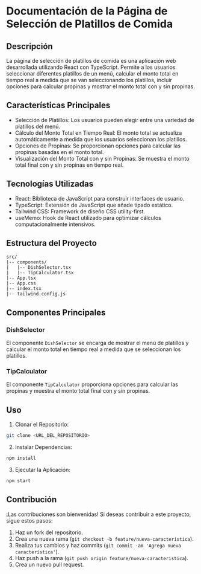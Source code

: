 # Documentación de la Página de Selección de Platillos de Comida

## Descripción

La página de selección de platillos de comida es una aplicación web desarrollada utilizando React con TypeScript. Permite a los usuarios seleccionar diferentes platillos de un menú, calcular el monto total en tiempo real a medida que se van seleccionando los platillos, incluir opciones para calcular propinas y mostrar el monto total con y sin propinas.

## Características Principales

- Selección de Platillos: Los usuarios pueden elegir entre una variedad de platillos del menú.
- Cálculo del Monto Total en Tiempo Real: El monto total se actualiza automáticamente a medida que los usuarios seleccionan los platillos.
- Opciones de Propinas: Se proporcionan opciones para calcular las propinas basadas en el monto total.
- Visualización del Monto Total con y sin Propinas: Se muestra el monto total final con y sin propinas en tiempo real.

## Tecnologías Utilizadas

- React: Biblioteca de JavaScript para construir interfaces de usuario.
- TypeScript: Extensión de JavaScript que añade tipado estático.
- Tailwind CSS: Framework de diseño CSS utility-first.
- useMemo: Hook de React utilizado para optimizar cálculos computacionalmente intensivos.

## Estructura del Proyecto

```
src/
|-- components/
|   |-- DishSelector.tsx
|   |-- TipCalculator.tsx
|-- App.tsx
|-- App.css
|-- index.tsx
|-- tailwind.config.js
```

## Componentes Principales

### DishSelector

El componente `DishSelector` se encarga de mostrar el menú de platillos y calcular el monto total en tiempo real a medida que se seleccionan los platillos.

### TipCalculator

El componente `TipCalculator` proporciona opciones para calcular las propinas y muestra el monto total final con y sin propinas.

## Uso

1. Clonar el Repositorio:

```bash
git clone <URL_DEL_REPOSITORIO>
```

2. Instalar Dependencias:

```bash
npm install
```

3. Ejecutar la Aplicación:

```bash
npm start
```

## Contribución

¡Las contribuciones son bienvenidas! Si deseas contribuir a este proyecto, sigue estos pasos:

1. Haz un fork del repositorio.
2. Crea una nueva rama (`git checkout -b feature/nueva-caracteristica`).
3. Realiza tus cambios y haz commits (`git commit -am 'Agrega nueva característica'`).
4. Haz push a la rama (`git push origin feature/nueva-caracteristica`).
5. Crea un nuevo pull request.

